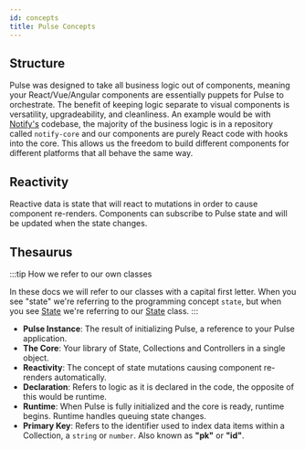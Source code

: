 ```yaml
---
id: concepts
title: Pulse Concepts
---
```


## Structure

Pulse was designed to take all business logic out of components, meaning your React/Vue/Angular components are essentially puppets for Pulse to orchestrate. The benefit of keeping logic separate to visual components is versatility, upgradeability, and cleanliness. An example would be with [Notify's](https://notify.me) codebase, the majority of the business logic is in a repository called `notify-core` and our components are purely React code with hooks into the core. This allows us the freedom to build different components for different platforms that all behave the same way.

## Reactivity

Reactive data is state that will react to mutations in order to cause component re-renders. Components can subscribe to Pulse state and will be updated when the state changes.

## Thesaurus

:::tip How we refer to our own classes

In these docs we will refer to our classes with a capital first letter. When you see "state" we're referring to the programming concept `state`, but when you see [State](../main/state.md) we're referring to our [State](../main/state.md) class.
:::

- **Pulse Instance**: The result of initializing Pulse, a reference to your Pulse application.
- **The Core**: Your library of State, Collections and Controllers in a single object.
- **Reactivity**: The concept of state mutations causing component re-renders automatically.
- **Declaration**: Refers to logic as it is declared in the code, the opposite of this would be runtime.
- **Runtime**: When Pulse is fully initialized and the core is ready, runtime begins. Runtime handles queuing state changes.
- **Primary Key**: Refers to the identifier used to index data items within a Collection, a `string` or `number`. Also known as __"pk"__ or __"id"__.

